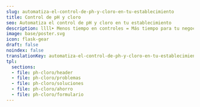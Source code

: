 ```yaml
---
slug: automatiza-el-control-de-ph-y-cloro-en-tu-establecimiento
title: Control de pH y cloro
seo: Automatiza el control de pH y cloro en tu establecimiento
description: llll➤ Menos tiempo en controles = Más tiempo para tu negocio ✅ Medición en tiempo real, sin intervención manual...
image: base/poster.svg
icon: flask-gear
draft: false
noindex: false
translationKey: automatiza-el-control-de-ph-y-cloro-en-tu-establecimiento
tpl:
  sections:
  - file: ph-cloro/header
  - file: ph-cloro/problemas
  - file: ph-cloro/soluciones
  - file: ph-cloro/ahorro
  - file: ph-cloro/formulario
---
```

